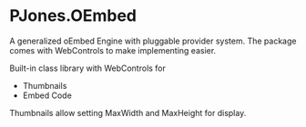 PJones.OEmbed
================

A generalized oEmbed Engine with pluggable provider system.  The package comes 
with WebControls to make implementing easier.

Built-in class library with WebControls for
* Thumbnails
* Embed Code
 
Thumbnails allow setting MaxWidth and MaxHeight for display.
